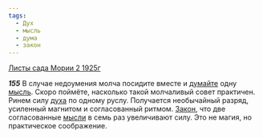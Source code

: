 ```yaml
---
tags:
  - Дух
  - мысль
  - дума
  - закон
---
```


[Листы сада Мории 2 1925г](https://127.0.0.1:4002/agni/1925)

___155___
В случае недоумения молча посидите вместе и [думайте](../../../tags/#дума) одну [мысль](../../../tags/#мысль). Скоро поймёте, насколько такой молчаливый совет практичен. Ринем силу [духа](../../../tags/#Дух) по одному руслу. Получается необычайный разряд, усиленный магнитом и согласованный ритмом. [Закон](../../../tags/#закон), что две согласованные [мысли](../../../tags/#мысль) в семь раз увеличивают силу. Это не магия, но практическое соображение.   

